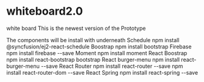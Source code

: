 # whiteboard2.0
white board
This is the newest version of the Prototype

The components will be install with underneath
  Schedule
    npm install @syncfusion/ej2-react-schedule
  Boostrap
    npm install bootstrap
  Firebase
    npm install firebase --save
  Moment
    npm install moment
  React Boostrap
    npm install react-bootstrap bootstrap
  React burger-menu
    npm install react-burger-menu --save
  React Router
    npm install react-router --save
    npm install react-router-dom --save
  React Spring
    npm install react-spring --save